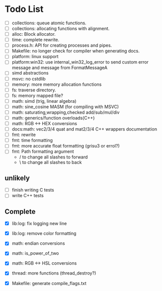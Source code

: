 # Todo List
- [ ] collections: queue atomic functions.
- [ ] collections: allocating functions with alignment.
- [ ] alloc: Block allocator.
- [ ] time: complete rewrite.
- [ ] process.h: API for creating processes and pipes.
- [ ] Makefile: no longer check for compiler when generating docs.
- [ ] platform: linux support
- [ ] platform:win32: use internal_win32_log_error to send custom error message and message from FormatMessageA
- [ ] simd abstractions
- [ ] msvc: no cstdlib
- [ ] memory: more memory allocation functions
- [ ] fs: traverse directory.
- [ ] fs: memory mapped file?
- [ ] math: simd (trig, linear algebra)
- [ ] math: sine_cosine MASM (for compiling with MSVC)
- [ ] math: saturating,wrapping,checked add/sub/mul/div
- [ ] math: generics/function overloads(C++)
- [ ] math: RGB <-> HEX conversions
- [ ] docs:math: vec2/3/4 quat and mat2/3/4 C++ wrappers documentation
- [ ] fmt: rewrite
- [ ] fmt: time formatting
- [ ] fmt: more accurate float formatting (grisu3 or errol?)
- [ ] fmt: Path formatting argument
    - / to change all slashes to forward
    - \ to change all slashes to back
## unlikely
- [ ] finish writing C tests
- [ ] write C++ tests
## Complete
- [x] lib:log: fix logging new line
- [x] lib:log: remove color formatting
- [x] math: endian conversions
- [x] math: is_power_of_two
- [x] math: RGB <-> HSL conversions
- [x] thread: more functions (thread_destroy?)
- [x] Makefile: generate compile_flags.txt

